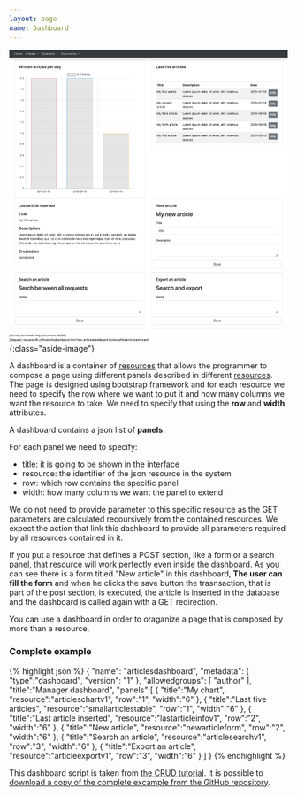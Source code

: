 ```yaml
---
layout: page
name: Dashboard
---
```


![Dashboard](images/tutorial03-dashboard.png){:class="aside-image"}

A dashboard is a container of <a href="{{site.baseurl}}/docs/resource">resources</a> that allows the programmer to compose a page using different panels described in different <a href="{{site.baseurl}}/docs/resource">resources</a>.
The page is designed using bootstrap framework and for each resource we need to specify the row where we want to put it and how many columns we want the resource to take. We need to specify that using the **row** and **width** attributes.

A dashboard contains a json list of **panels**.

For each panel we need to specify:

* title: it is going to be shown in the interface
* resource: the identifier of the json resource in the system
* row: which row contains the specific panel
* width: how many columns we want the panel to extend

We do not need to provide parameter to this specific resource as the GET parameters are calculated recoursively from the contained resources. We expect the action that link this dashboard to provide all parameters required by all resources contained in it.

If you put a resource that defines a POST section, like a form or a search panel, that resource will work perfectly even inside the dashboard. As you can see there is a form titled "New article" in this dashboard, **The user can fill the form** and when he clicks the save button the trasnsaction, that is part of the post section, is executed, the article is inserted in the database and the dashboard is called again with a GET redirection.

You can use a dashboard in order to oraganize a page that is composed by more than a resource. 

### Complete example

{% highlight json %}
{ 
  "name": "articlesdashboard",
  "metadata": { "type":"dashboard", "version": "1" },
  "allowedgroups": [ "author" ],
  "title":"Manager dashboard",
  "panels":[
    { "title":"My chart", "resource":"articleschartv1", "row":"1", "width":"6" },
    { "title":"Last five articles", "resource":"smallarticlestable", "row":"1", "width":"6" },
    { "title":"Last article inserted", "resource":"lastarticleinfov1", "row":"2", "width":"6" },
    { "title":"New article", "resource":"newarticleform", "row":"2", "width":"6" },
    { "title":"Search an article", "resource":"articlesearchv1", "row":"3", "width":"6" },
    { "title":"Export an article", "resource":"articleexportv1", "row":"3", "width":"6" }
  ]
}
{% endhighlight %}

This dashboard script is taken from <a href="{{site.baseurl}}/tutorials/crud">the CRUD tutorial</a>. It is possible to <a href="https://github.com/fabiomattei/ud-demo">download a copy of the complete excample from the GitHub repository</a>.
